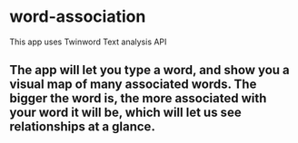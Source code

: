 # word-association
This app uses Twinword Text analysis API


## The app will let you type a word, and show you a visual map of many associated words. The bigger the word is, the more associated with your word it will be, which will let us see relationships at a glance.
